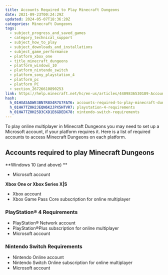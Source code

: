 ```yaml
---
title: Accounts Required to Play Minecraft Dungeons
date: 2021-09-23T00:24:29Z
updated: 2024-05-07T18:36:20Z
categories: Minecraft Dungeons
tags:
  - subject_progress_and_saved_games
  - category_technical_support
  - subject_how_to_play
  - subject_downloads_and_installations
  - subject_game_performance
  - platform_xbox_one
  - title_minecraft_dungeons
  - platform_windows_10
  - platform_nintendo_switch
  - platform_sony_playstation_4
  - platform_pc
  - platform_PC
  - section_26726610890253
link: https://help.minecraft.net/hc/en-us/articles/4409836530189-Accounts-Required-to-Play-Minecraft-Dungeons
hash:
  h_01HXA5ADWE3BN7R8X4R7G7FAT6: accounts-required-to-play-minecraft-dungeons
  h_01HA7TZ0H2JEQN6K2JPX5HTVR7: playstation-4-requirements
  h_01HA7TZ0H25D3CXD1E6GDEDX78: nintendo-switch-requirements
---
```


To play online multiplayer in Minecraft Dungeons you may need to set up a Microsoft account, if your platform requires it. Here is a list of required accounts to access Minecraft Dungeons on each platform.

## Accounts required to play Minecraft Dungeons

**Windows 10 (and above) **

- Microsoft account

**Xbox One or Xbox Series X\|S**

- Xbox account
- Xbox Game Pass Core subscription for online multiplayer

### PlayStation® 4 Requirements 

- PlayStation® Network account
- PlayStation®Plus subscription for online multiplayer
- Microsoft account

### Nintendo Switch Requirements 

- Nintendo Online account
- Nintendo Switch Online subscription for online multiplayer
- Microsoft account
